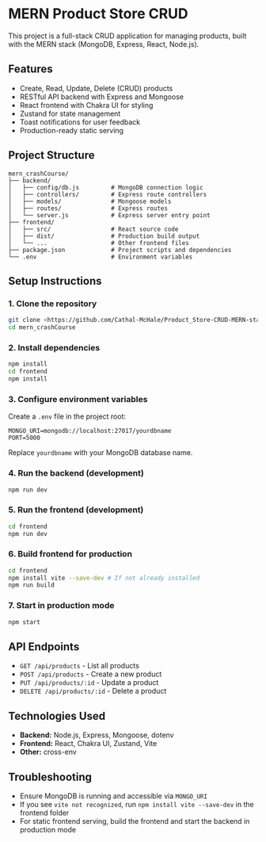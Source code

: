 # MERN Product Store CRUD

This project is a full-stack CRUD application for managing products, built with the MERN stack (MongoDB, Express, React, Node.js).

## Features
- Create, Read, Update, Delete (CRUD) products
- RESTful API backend with Express and Mongoose
- React frontend with Chakra UI for styling
- Zustand for state management
- Toast notifications for user feedback
- Production-ready static serving

## Project Structure
```
mern_crashCourse/
├── backend/
│   ├── config/db.js         # MongoDB connection logic
│   ├── controllers/         # Express route controllers
│   ├── models/              # Mongoose models
│   ├── routes/              # Express routes
│   └── server.js            # Express server entry point
├── frontend/
│   ├── src/                 # React source code
│   ├── dist/                # Production build output
│   └── ...                  # Other frontend files
├── package.json             # Project scripts and dependencies
└── .env                     # Environment variables
```

## Setup Instructions

### 1. Clone the repository
```sh
git clone <https://github.com/Cathal-McHale/Product_Store-CRUD-MERN-stack>
cd mern_crashCourse
```

### 2. Install dependencies
```sh
npm install
cd frontend
npm install
```

### 3. Configure environment variables
Create a `.env` file in the project root:
```
MONGO_URI=mongodb://localhost:27017/yourdbname
PORT=5000
```
Replace `yourdbname` with your MongoDB database name.

### 4. Run the backend (development)
```sh
npm run dev
```

### 5. Run the frontend (development)
```sh
cd frontend
npm run dev
```

### 6. Build frontend for production
```sh
cd frontend
npm install vite --save-dev # If not already installed
npm run build
```

### 7. Start in production mode
```sh
npm start
```

## API Endpoints
- `GET /api/products` - List all products
- `POST /api/products` - Create a new product
- `PUT /api/products/:id` - Update a product
- `DELETE /api/products/:id` - Delete a product

## Technologies Used
- **Backend:** Node.js, Express, Mongoose, dotenv
- **Frontend:** React, Chakra UI, Zustand, Vite
- **Other:** cross-env

## Troubleshooting
- Ensure MongoDB is running and accessible via `MONGO_URI`
- If you see `vite not recognized`, run `npm install vite --save-dev` in the frontend folder
- For static frontend serving, build the frontend and start the backend in production mode

